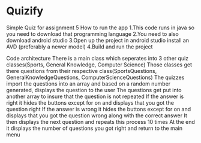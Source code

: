 # Quizify
Simple Quiz for assignment 5
How to run the app
1.This code runs in java so you need to download that programming language
2.You need to also download android studio
3.Open up the project in android studio install an AVD (preferably a newer model)
4.Build and run the project

Code architecture
There is a main class which seperates into 3 other quiz classes(Sports, General Knowledge, Computer Science)
Those classes get there questions from their respective class(SportsQuestions, GeneralKnowledgeQuestions, ComputerScienceQuestions)
The quizzes import the questions into an array and based on a random number generated, displays the question to the user
The questions get put into another array to insure that the question is not repeated
If the answer is right it hides the buttons except for on and displays that you got the question right
If the answer is wrong it hides the buttons except for on and displays that you got the question wrong along with the correct answer
It then displays the next question and repeats this process 10 times
At the end it displays the number of questions you got right and return to the main menu

